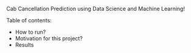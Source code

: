 Cab Cancellation Prediction using Data Science and Machine Learning!

Table of contents:

- How to run?
- Motivation for this project?
- Results
